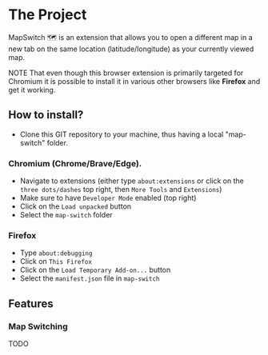 # The Project

MapSwitch 🗺️ is an extension that allows you to open a different map in a new tab on the same location (latitude/longitude) as your currently viewed map.

NOTE That even though this browser extension is primarily targeted for Chromium it is possible to install it in various other browsers like **Firefox** and get it working.

## How to install?

* Clone this GIT repository to your machine, thus having a local "map-switch" folder.

### Chromium (Chrome/Brave/Edge).

* Navigate to extensions (either type `about:extensions` or click on the `three dots/dashes` top right, then `More Tools` and `Extensions`)
* Make sure to have `Developer Mode` enabled (top right)
* Click on the `Load unpacked` button
* Select the `map-switch` folder

### Firefox

* Type `about:debugging`
* Click on `This Firefox`
* Click on the `Load Temporary Add-on...` button
* Select the `manifest.json` file in `map-switch`

## Features

### Map Switching

TODO